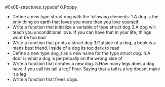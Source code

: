 #0x0E-structures_typedef
0.Poppy
* Define a new type struct dog with the following elements:
1.A dog is the only thing on earth that loves you more than you love yourself
* Write a function that initialize a variable of type struct dog
2.A dog will teach you unconditional love. If you can have that in your life, things wont be too bad
* Write a function that prints a struct dog
3.Outside of a dog, a book is a mans best friend. Inside of a dog its too dark to read
* Define a new type dog_t as a new name for the type struct dog.
4.A door is what a dog is perpetually on the wrong side of
* Write a function that creates a new dog.
5.How many legs does a dog have if you call his tail a leg? Four. Saying that a tail is a leg doesnt make it a leg
* Write a function that frees dogs.